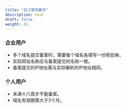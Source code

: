 ```yaml
---
title: "浙江管局要求"
description: test
draft: false
weight: 41
---
```




### 企业用户

- 多个域名提交备案时，需要每个域名各填写一份核验单。
- 实际网站名称应与备案提交的名称一致。
- 备案提交的IP地址需与实际解析的IP地址相同。

### 个人用户

- 未满十八周岁不能备案。
- 域名有效期需大于3个月。